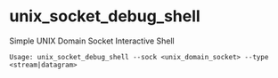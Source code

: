 # unix_socket_debug_shell
Simple UNIX Domain Socket Interactive Shell

```shell
Usage: unix_socket_debug_shell --sock <unix_domain_socket> --type <stream|datagram>
```

